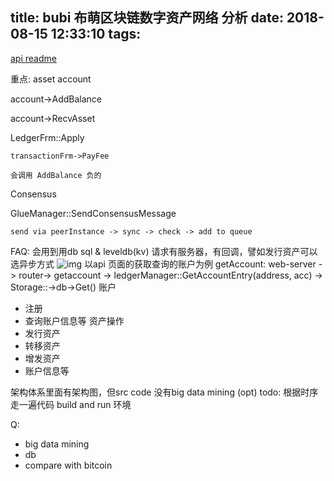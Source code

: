 title: bubi 布萌区块链数字资产网络 分析 
date: 2018-08-15 12:33:10
tags:
---
[api readme]( https://www.bumeng.cn/api.html)

重点:
asset account 

account->AddBalance

account->RecvAsset


LedgerFrm::Apply


    transactionFrm->PayFee
    
    会调用 AddBalance 负的

Consensus

GlueManager::SendConsensusMessage

    send via peerInstance -> sync -> check -> add to queue


FAQ:
会用到用db sql & leveldb(kv)
请求有服务器，有回调，譬如发行资产可以选异步方式
![img](https://github.com/bubichain/bubichain/blob/master/doc/tx_flow.png)
    以api 页面的获取查询的账户为例
    getAccount:
    web-server ->  router-> getaccount -> ledgerManager::GetAccountEntry(address, acc) -> Storage::->db->Get()
账户
  - 注册
  - 查询账户信息等
资产操作
  - 发行资产
  - 转移资产
  - 增发资产
  - 账户信息等

架构体系里面有架构图，但src code 没有big data mining (opt)
todo:
根据时序走一遍代码
build and run 环境

Q:
  - big data mining
  - db
  - compare with bitcoin
